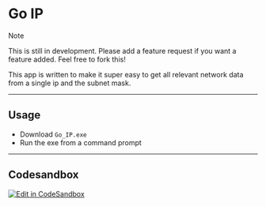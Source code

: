 # Go IP

> [!NOTE] 
> This is still in development. Please add a feature request if you want a feature added.
> Feel free to fork this!

This app is written to make it super easy to get all relevant network data from a single ip and the subnet mask.

---

## Usage

- Download `Go_IP.exe`
- Run the exe from a command prompt

---

## Codesandbox

[![Edit in CodeSandbox](https://assets.codesandbox.io/github/button-edit-lime.svg)](https://codesandbox.io/p/github/HRA42/go-ip)
